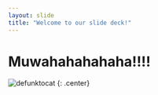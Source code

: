 ```yaml
---
layout: slide
title: "Welcome to our slide deck!"
---
```


# Muwahahahahaha!!!!

![defunktocat](https://octodex.github.com/images/baracktocat.jpg)
{: .center}
